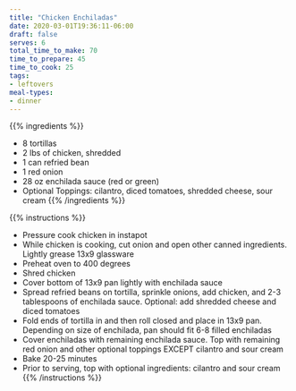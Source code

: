 ```yaml
---
title: "Chicken Enchiladas"
date: 2020-03-01T19:36:11-06:00
draft: false
serves: 6
total_time_to_make: 70
time_to_prepare: 45
time_to_cook: 25
tags:
- leftovers
meal-types:
- dinner
---
```


{{% ingredients %}}
- 8 tortillas
- 2 lbs of chicken, shredded
- 1 can refried bean
- 1 red onion
- 28 oz enchilada sauce (red or green)
- Optional Toppings: cilantro, diced tomatoes, shredded cheese, sour cream
{{% /ingredients %}}

{{% instructions %}}
- Pressure cook chicken in instapot
- While chicken is cooking, cut onion and open other canned ingredients. Lightly grease 13x9 glassware
- Preheat oven to 400 degrees
- Shred chicken
- Cover bottom of 13x9 pan lightly with enchilada sauce
- Spread refried beans on tortilla, sprinkle onions, add chicken, and 2-3 tablespoons of enchilada sauce. Optional: add shredded cheese and diced tomatoes 
- Fold ends of tortilla in and then roll closed and place in 13x9 pan. Depending on size of enchilada, pan should fit 6-8 filled enchiladas
- Cover enchiladas with remaining enchilada sauce. Top with remaining red onion and other optional toppings EXCEPT cilantro and sour cream
- Bake 20-25 minutes
- Prior to serving, top with optional ingredients: cilantro and sour cream
{{% /instructions %}}
